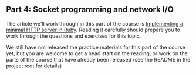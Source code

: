 ## Part 4: Socket programming and network I/O

The article we'll work through in this part of the 
course is [Implementing a minimal HTTP server in Ruby](https://practicingruby.com/articles/implementing-an-http-file-server?u=dc2ab0f9bb).
Reading it carefully should prepare you to work through the questions
and exercises for this topic.

We still have not released the practice materials for this part of the course
yet, but you are welcome to get a head start on the reading, or work on
the parts of the course that have already been released (see the README
in the project root for details)

